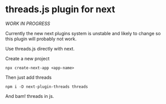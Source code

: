 # threads.js plugin for next

*WORK IN PROGRESS*

Currently the new next plugins system is unstable and likely to change so this plugin will probably not work.

Use threads.js directly with next.

Create a new project
```
npx create-next-app <app-name>
```

Then just add threads
```
npm i -D next-plugin-threads threads
```

And bam! threads in js. 
